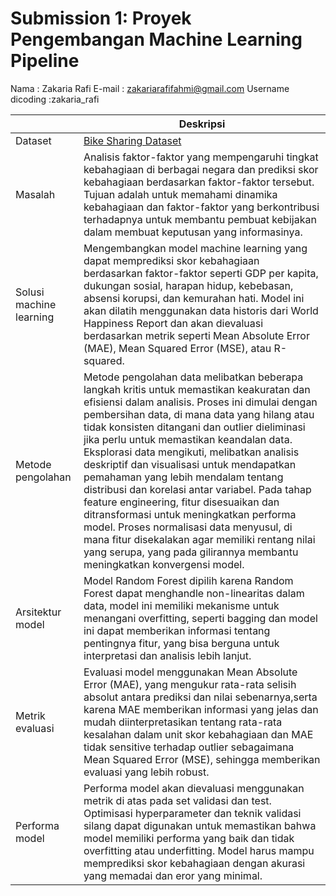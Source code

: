 # Submission 1: Proyek Pengembangan Machine Learning Pipeline
Nama                : Zakaria Rafi
E-mail              : zakariarafifahmi@gmail.com
Username dicoding   :zakaria_rafi

| | Deskripsi |
| ----------- | ----------- |
| Dataset | [Bike Sharing Dataset]([https://www.kaggle.com/datasets/unsdsn/world-happiness](https://www.kaggle.com/datasets/lakshmi25npathi/bike-sharing-dataset)) |
| Masalah | Analisis faktor-faktor yang mempengaruhi tingkat kebahagiaan di berbagai negara dan prediksi skor kebahagiaan berdasarkan faktor-faktor tersebut. Tujuan adalah untuk memahami dinamika kebahagiaan dan faktor-faktor yang berkontribusi terhadapnya untuk membantu pembuat kebijakan dalam membuat keputusan yang informasinya.|
| Solusi machine learning | Mengembangkan model machine learning yang dapat memprediksi skor kebahagiaan berdasarkan faktor-faktor seperti GDP per kapita, dukungan sosial, harapan hidup, kebebasan, absensi korupsi, dan kemurahan hati. Model ini akan dilatih menggunakan data historis dari World Happiness Report dan akan dievaluasi berdasarkan metrik seperti Mean Absolute Error (MAE), Mean Squared Error (MSE), atau R-squared. |
| Metode pengolahan | Metode pengolahan data melibatkan beberapa langkah kritis untuk memastikan keakuratan dan efisiensi dalam analisis. Proses ini dimulai dengan pembersihan data, di mana data yang hilang atau tidak konsisten ditangani dan outlier dieliminasi jika perlu untuk memastikan keandalan data. Eksplorasi data mengikuti, melibatkan analisis deskriptif dan visualisasi untuk mendapatkan pemahaman yang lebih mendalam tentang distribusi dan korelasi antar variabel. Pada tahap feature engineering, fitur disesuaikan dan ditransformasi untuk meningkatkan performa model. Proses normalisasi data menyusul, di mana fitur disekalakan agar memiliki rentang nilai yang serupa, yang pada gilirannya membantu meningkatkan konvergensi model.  |
| Arsitektur model | Model Random Forest dipilih karena Random Forest dapat menghandle non-linearitas dalam data, model ini memiliki mekanisme untuk menangani overfitting, seperti bagging dan model ini dapat memberikan informasi tentang pentingnya fitur, yang bisa berguna untuk interpretasi dan analisis lebih lanjut. |
| Metrik evaluasi | Evaluasi model menggunakan Mean Absolute Error (MAE), yang mengukur rata-rata selisih absolut antara prediksi dan nilai sebenarnya,serta karena MAE memberikan informasi yang jelas dan mudah diinterpretasikan tentang rata-rata kesalahan dalam unit skor kebahagiaan dan MAE tidak sensitive terhadap outlier sebagaimana Mean Squared Error (MSE), sehingga memberikan evaluasi yang lebih robust. |
| Performa model | Performa model akan dievaluasi menggunakan metrik di atas pada set validasi dan test. Optimisasi hyperparameter dan teknik validasi silang dapat digunakan untuk memastikan bahwa model memiliki performa yang baik dan tidak overfitting atau underfitting. Model harus mampu memprediksi skor kebahagiaan dengan akurasi yang memadai dan eror yang minimal. |
